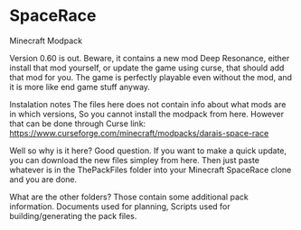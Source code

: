 # SpaceRace
Minecraft Modpack

Version 0.60 is out. Beware, it contains a new mod Deep Resonance, either install that mod yourself, or update the game using curse, that should add that mod for you. The game is perfectly playable even without the mod, and it is more like end game stuff anyway.

Instalation notes
The files here does not contain info about what mods are in which versions, So you cannot install the modpack from here.
However that can be done through Curse link: https://www.curseforge.com/minecraft/modpacks/darais-space-race

Well so why is it here? Good question. If you want to make a quick update, you can download the new files simpley from here.
Then just paste whatever is in the ThePackFiles folder into your Minecraft SpaceRace clone and you are done.

What are the other folders? Those contain some additional pack information. Documents used for planning, Scripts used for building/generating the pack files.

